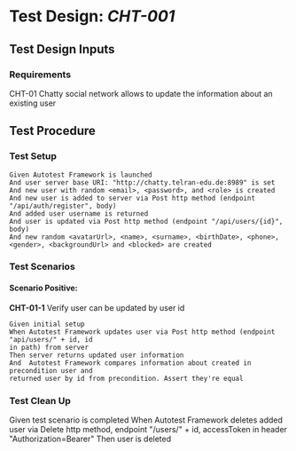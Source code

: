 # Test Design: *CHT-001*

## Test Design Inputs

### Requirements

CHT-01 Chatty social network allows to update the information about an existing user

## Test Procedure

### Test Setup

```gherkin
Given Autotest Framework is launched
And user server base URI: "http://chatty.telran-edu.de:8989" is set
And new user with random <email>, <password>, and <role> is created
And new user is added to server via Post http method (endpoint "/api/auth/register", body)
And added user username is returned
And user is updated via Post http method (endpoint "/api/users/{id}", body)
And new random <avatarUrl>, <name>, <surname>, <birthDate>, <phone>, <gender>, <backgroundUrl> and <blocked> are created
```

### Test Scenarios

#### Scenario Positive:
**CHT-01-1** Verify user can be updated by user id
```gherkin
Given initial setup
When Autotest Framework updates user via Post http method (endpoint "api/users/" + id, id
in path) from server
Then server returns updated user information
And  Autotest Framework compares information about created in precondition user and
returned user by id from precondition. Assert they're equal
```

### Test Clean Up
Given test scenario is completed
When Autotest Framework deletes added user via Delete http method, endpoint "/users/" + id,
accessToken in header "Authorization=Bearer"
Then user is deleted
